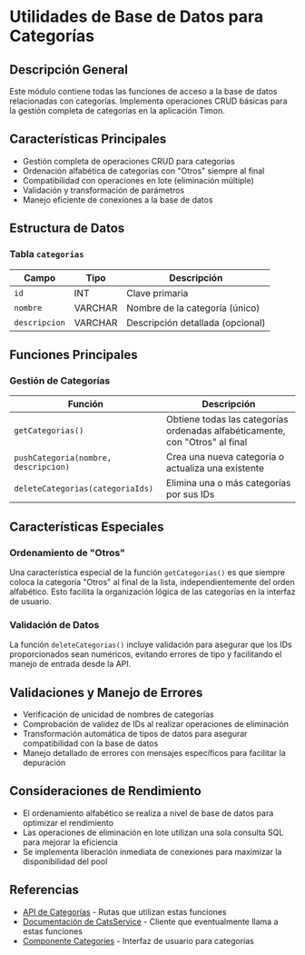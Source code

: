 # Utilidades de Base de Datos para Categorías

## Descripción General

Este módulo contiene todas las funciones de acceso a la base de datos relacionadas con categorías. Implementa operaciones CRUD básicas para la gestión completa de categorías en la aplicación Timon.

## Características Principales

- Gestión completa de operaciones CRUD para categorías
- Ordenación alfabética de categorías con "Otros" siempre al final
- Compatibilidad con operaciones en lote (eliminación múltiple)
- Validación y transformación de parámetros
- Manejo eficiente de conexiones a la base de datos

## Estructura de Datos

### Tabla `categorias`

| Campo | Tipo | Descripción |
|-------|------|-------------|
| `id` | INT | Clave primaria |
| `nombre` | VARCHAR | Nombre de la categoría (único) |
| `descripcion` | VARCHAR | Descripción detallada (opcional) |

## Funciones Principales

### Gestión de Categorías

| Función | Descripción |
|---------|-------------|
| `getCategorias()` | Obtiene todas las categorías ordenadas alfabéticamente, con "Otros" al final |
| `pushCategoria(nombre, descripcion)` | Crea una nueva categoría o actualiza una existente |
| `deleteCategorias(categoriaIds)` | Elimina una o más categorías por sus IDs |

## Características Especiales

### Ordenamiento de "Otros"

Una característica especial de la función `getCategorias()` es que siempre coloca la categoría "Otros" al final de la lista, independientemente del orden alfabético. Esto facilita la organización lógica de las categorías en la interfaz de usuario.

### Validación de Datos

La función `deleteCategorias()` incluye validación para asegurar que los IDs proporcionados sean numéricos, evitando errores de tipo y facilitando el manejo de entrada desde la API.

## Validaciones y Manejo de Errores

- Verificación de unicidad de nombres de categorías
- Comprobación de validez de IDs al realizar operaciones de eliminación
- Transformación automática de tipos de datos para asegurar compatibilidad con la base de datos
- Manejo detallado de errores con mensajes específicos para facilitar la depuración

## Consideraciones de Rendimiento

- El ordenamiento alfabético se realiza a nivel de base de datos para optimizar el rendimiento
- Las operaciones de eliminación en lote utilizan una sola consulta SQL para mejorar la eficiencia
- Se implementa liberación inmediata de conexiones para maximizar la disponibilidad del pool

## Referencias

- [API de Categorías](../routes/categorias.md) - Rutas que utilizan estas funciones
- [Documentación de CatsService](../services/CatsService.md) - Cliente que eventualmente llama a estas funciones
- [Componente Categories](../components/Categories.md) - Interfaz de usuario para categorías
